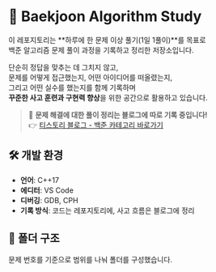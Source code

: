 # 🧠 Baekjoon Algorithm Study

이 레포지토리는 **하루에 한 문제 이상 풀기(1일 1풀이)**를 목표로  
백준 알고리즘 문제 풀이 과정을 기록하고 정리한 저장소입니다.  

단순히 정답을 맞추는 데 그치지 않고,  
문제를 어떻게 접근했는지, 어떤 아이디어를 떠올렸는지,  
그리고 어떤 실수를 했는지를 함께 기록하며  
**꾸준한 사고 훈련과 구현력 향상**을 위한 공간으로 활용하고 있습니다.



> 📌 **문제 해결에 대한 풀이 정리는 블로그에 따로 기록 중입니다!**  
> 👉 [티스토리 블로그 - 백준 카테고리 바로가기](https://youjin43.tistory.com/category/%EB%B0%B1%EC%A4%80)



## 🛠 개발 환경
- **언어**: C++17  
- **에디터**: VS Code  
- **디버깅**: GDB, CPH
- **기록 방식**: 코드는 레포지토리에, 사고 흐름은 블로그에 정리


## 📁 폴더 구조
문제 번호를 기준으로 범위를 나눠 폴더를 구성했습니다.
